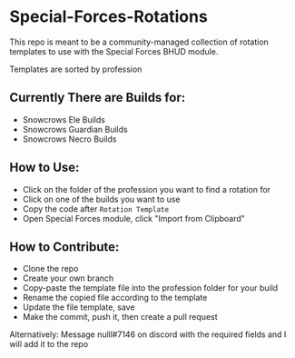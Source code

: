 # Special-Forces-Rotations

This repo is meant to be a community-managed collection of rotation templates to use with the Special Forces BHUD module.

Templates are sorted by profession

## Currently There are Builds for:
- Snowcrows Ele Builds
- Snowcrows Guardian Builds
- Snowcrows Necro Builds

## How to Use:
- Click on the folder of the profession you want to find a rotation for
- Click on one of the builds you want to use
- Copy the code after `Rotation Template`
- Open Special Forces module, click "Import from Clipboard"

## How to Contribute:
- Clone the repo
- Create your own branch
- Copy-paste the template file into the profession folder for your build
- Rename the copied file according to the template
- Update the file template, save
- Make the commit, push it, then create a pull request

Alternatively: Message nulll#7146 on discord with the required fields and I will add it to the repo
